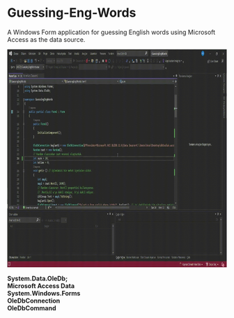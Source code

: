 # Guessing-Eng-Words
A Windows Form application for guessing English words using Microsoft Access as the data source.

<img width="600" height="500" src="https://github.com/Memo-Lee/Guessing-Eng-Words/blob/main/GuessingEngWords/db/word.gif"></img>

**System.Data.OleDb;**  
**Microsoft Access Data**  
**System.Windows.Forms**  
**OleDbConnection**  
**OleDbCommand**  





